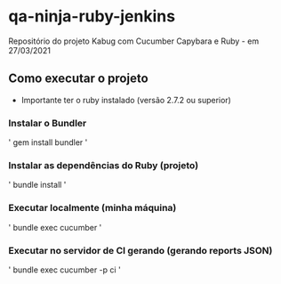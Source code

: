 # qa-ninja-ruby-jenkins
Repositório do projeto Kabug com Cucumber Capybara e Ruby - em 27/03/2021

## Como executar o projeto

* Importante ter o ruby instalado (versão 2.7.2 ou superior)

### Instalar o Bundler
'
gem install bundler
'

### Instalar as dependências do Ruby (projeto)
'
bundle install
'

### Executar localmente (minha máquina)
'
bundle exec cucumber
'

### Executar no servidor de CI gerando (gerando reports JSON)
'
bundle exec cucumber -p ci
'
